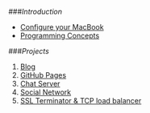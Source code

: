 ###_Introduction_
  - [Configure your MacBook](macbook.md)
  - [Programming Concepts](technology/programming/introtoprogramming.md)

###_Projects_

1. [Blog](blog.md)
2. [GitHub Pages](github-jekyll.md)
3. [Chat Server](chat-server.md)
4. [Social Network](social-network.md)
5. [SSL Terminator & TCP load balancer](ssl-tcp.md)
